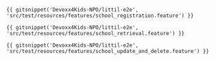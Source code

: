 ~~~{.gherkin linenums=1 title="Registration"}
{{ gitsnippet('Devoxx4Kids-NPO/littil-e2e', 'src/test/resources/features/school_registration.feature') }}
~~~

~~~{.gherkin linenums=1 title="Retrieval"}
{{ gitsnippet('Devoxx4Kids-NPO/littil-e2e', 'src/test/resources/features/school_retrieval.feature') }}
~~~

~~~{.gherkin linenums=1 title="Update and delete"}
{{ gitsnippet('Devoxx4Kids-NPO/littil-e2e', 'src/test/resources/features/school_update_and_delete.feature') }}
~~~
